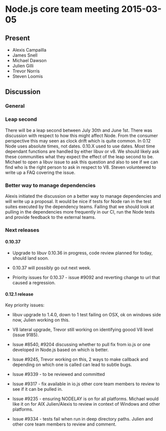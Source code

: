 # Node.js core team meeting 2015-03-05

## Present

* Alexis Campailla
* James Snell
* Michael Dawson
* Julien Gilli
* Trevor Norris
* Steven Loomis

## Discussion

### General

### Leap second

There will be a leap second between July 30th and June 1st. There was
discussion with respect to how this might affect Node. From the consumer
perspective this may seen as clock drift which is quite common. In 0.12 Node
uses absolute times, not dates. 0.10.X used to use dates. Most time dependant
functions are handled by either libuv or v8. We should likely ask these
communities what they expect the effect of the leap second to be. Michael to
open a libuv issue to ask this question and also to see if we can  find who is
the right person to ask in respect to V8. Steven volunteered to write up a FAQ
covering the issue.

### Better way to manage dependencies

Alexis initiated the discussion on a better way to manage dependencies and
will write up a proposal. It would be nice if tests for Node ran in the test
suites executed by the dependency teams. Failing that we should look at
pulling in the dependencies more frequently in our CI, run the Node tests and
provide feedback to the external teams.

### Next releases

#### 0.10.37

* Upgrade to libuv 0.10.36 in progress, code review planned for today, should
land soon.

* 0.10.37 will possibly go out next week.

* Priority issues for 0.10.37 - issue #9092 and reverting change to url that
caused a regression.

#### 0.12.1 release

Key priority issues:

* libuv upgrade to 1.4.0, down to 1 test failing on OSX, ok on windows side now,
Julien working on this.

* V8 lateral upgrade, Trevor still working on identifying goood V8 level (issue
9185).

* Issue #8540, #9204 discussing whether to pull fix from io.js or one developed in
Node.js based on which is better.

* Issue #9245, Trevor working on this, 2 ways to make callback and depending on
which one is called can lead to subtle bugs.

* Issue #9339 - to be reviewed and committed

* Issue #9317 - fix available in io.js other core team members to review to see
if it can be pulled in.

* Issue #9235 - ensuring NODELAY is on for all platforms.  Michael would like it
on for AIX Julien/Alexis to review in context of Windows and other platforms.

* Issue #9334 - tests fail when run in deep directory paths.  Julien and other
core team members to review and comment.
